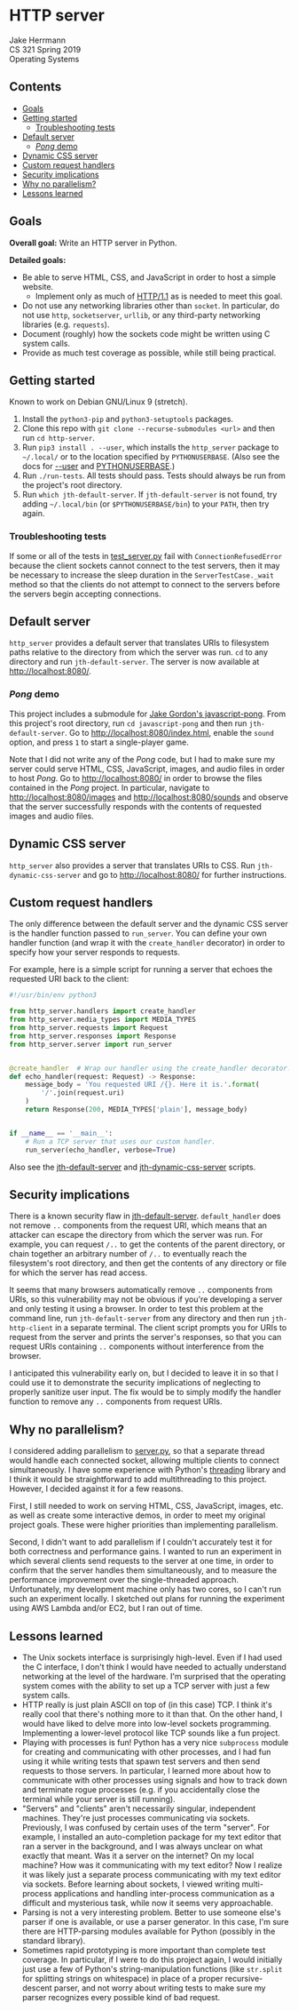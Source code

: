 # HTTP server

Jake Herrmann\
CS 321 Spring 2019\
Operating Systems

## Contents

- [Goals](#goals)
- [Getting started](#getting-started)
  - [Troubleshooting tests](#troubleshooting-tests)
- [Default server](#default-server)
  - [*Pong* demo](#pong-demo)
- [Dynamic CSS server](#dynamic-css-server)
- [Custom request handlers](#custom-request-handlers)
- [Security implications](#security-implications)
- [Why no parallelism?](#why-no-parallelism)
- [Lessons learned](#lessons-learned)

## Goals

**Overall goal:** Write an HTTP server in Python.

**Detailed goals:**

- Be able to serve HTML, CSS, and JavaScript in order to host a simple website.
  - Implement only as much of [HTTP/1.1](https://tools.ietf.org/html/rfc2616)
    as is needed to meet this goal.
- Do not use any networking libraries other than `socket`. In particular, do
  not use `http`, `socketserver`, `urllib`, or any third-party networking
  libraries (e.g. `requests`).
- Document (roughly) how the sockets code might be written using C system
  calls.
- Provide as much test coverage as possible, while still being practical.

## Getting started

Known to work on Debian GNU/Linux 9 (stretch).

1. Install the `python3-pip` and `python3-setuptools` packages.
2. Clone this repo with `git clone --recurse-submodules <url>` and then run `cd
http-server`.
3. Run `pip3 install . --user`, which installs the `http_server` package to
`~/.local/` or to the location specified by `PYTHONUSERBASE`. (Also see the
docs for
[--user](https://pip.pypa.io/en/stable/reference/pip_install/#cmdoption-user)
and
[PYTHONUSERBASE](https://docs.python.org/3/using/cmdline.html#envvar-PYTHONUSERBASE).)
4. Run `./run-tests`. All tests should pass. Tests should always be run from
the project's root directory.
5. Run `which jth-default-server`. If `jth-default-server` is not found, try
adding `~/.local/bin` (or `$PYTHONUSERBASE/bin`) to your `PATH`, then try
again.

### Troubleshooting tests

If some or all of the tests in [test_server.py](tests/test_server.py) fail with
`ConnectionRefusedError` because the client sockets cannot connect to the test
servers, then it may be necessary to increase the sleep duration in the
`ServerTestCase._wait` method so that the clients do not attempt to connect to
the servers before the servers begin accepting connections.

## Default server

`http_server` provides a default server that translates URIs to filesystem
paths relative to the directory from which the server was run. `cd` to any
directory and run `jth-default-server`. The server is now available at
[http://localhost:8080/](http://localhost:8080/).

### *Pong* demo

This project includes a submodule for [Jake Gordon's
javascript-pong](https://github.com/jakesgordon/javascript-pong). From this
project's root directory, run `cd javascript-pong` and then run
`jth-default-server`. Go to
[http://localhost:8080/index.html](http://localhost:8080/index.html), enable
the `sound` option, and press `1` to start a single-player game.

Note that I did not write any of the *Pong* code, but I had to make sure my
server could serve HTML, CSS, JavaScript, images, and audio files in order to
host *Pong*. Go to [http://localhost:8080/](http://localhost:8080/) in order to
browse the files contained in the *Pong* project. In particular, navigate to
[http://localhost:8080/images](http://localhost:8080/images) and
[http://localhost:8080/sounds](http://localhost:8080/sounds) and observe that
the server successfully responds with the contents of requested images and
audio files.

## Dynamic CSS server

`http_server` also provides a server that translates URIs to CSS. Run
`jth-dynamic-css-server` and go to
[http://localhost:8080/](http://localhost:8080/) for further instructions.

## Custom request handlers

The only difference between the default server and the dynamic CSS server is
the handler function passed to `run_server`. You can define your own handler
function (and wrap it with the `create_handler` decorator) in order to specify
how your server responds to requests.

For example, here is a simple script for running a server that echoes the
requested URI back to the client:

```python
#!/usr/bin/env python3

from http_server.handlers import create_handler
from http_server.media_types import MEDIA_TYPES
from http_server.requests import Request
from http_server.responses import Response
from http_server.server import run_server


@create_handler  # Wrap our handler using the create_handler decorator.
def echo_handler(request: Request) -> Response:
    message_body = 'You requested URI /{}. Here it is.'.format(
        '/'.join(request.uri)
    )
    return Response(200, MEDIA_TYPES['plain'], message_body)


if __name__ == '__main__':
    # Run a TCP server that uses our custom handler.
    run_server(echo_handler, verbose=True)
```

Also see the [jth-default-server](scripts/jth-default-server) and
[jth-dynamic-css-server](scripts/jth-dynamic-css-server) scripts.

## Security implications

There is a known security flaw in
[jth-default-server](scripts/jth-default-server). `default_handler` does not
remove `..` components from the request URI, which means that an attacker can
escape the directory from which the server was run. For example, you can
request `/..` to get the contents of the parent directory, or chain together an
arbitrary number of `/..` to eventually reach the filesystem's root directory,
and then get the contents of any directory or file for which the server has
read access.

It seems that many browsers automatically remove `..` components from URIs, so
this vulnerability may not be obvious if you're developing a server and only
testing it using a browser. In order to test this problem at the command line,
run `jth-default-server` from any directory and then run `jth-http-client` in a
separate terminal. The client script prompts you for URIs to request from the
server and prints the server's responses, so that you can request URIs
containing `..` components without interference from the browser.

I anticipated this vulnerability early on, but I decided to leave it in so that
I could use it to demonstrate the security implications of neglecting to
properly sanitize user input. The fix would be to simply modify the handler
function to remove any `..` components from request URIs.

## Why no parallelism?

I considered adding parallelism to [server.py](http_server/server.py), so that
a separate thread would handle each connected socket, allowing multiple clients
to connect simultaneously. I have some experience with Python's
[threading](https://docs.python.org/3/library/threading.html) library and I
think it would be straightforward to add multithreading to this project.
However, I decided against it for a few reasons.

First, I still needed to work on serving HTML, CSS, JavaScript, images, etc. as
well as create some interactive demos, in order to meet my original project
goals. These were higher priorities than implementing parallelism.

Second, I didn't want to add parallelism if I couldn't accurately test it for
both correctness and performance gains. I wanted to run an experiment in which
several clients send requests to the server at one time, in order to confirm
that the server handles them simultaneously, and to measure the performance
improvement over the single-threaded approach. Unfortunately, my development
machine only has two cores, so I can't run such an experiment locally. I
sketched out plans for running the experiment using AWS Lambda and/or EC2, but
I ran out of time.

## Lessons learned

- The Unix sockets interface is surprisingly high-level. Even if I had used the
  C interface, I don't think I would have needed to actually understand
  networking at the level of the hardware. I'm surprised that the operating
  system comes with the ability to set up a TCP server with just a few system
  calls.
- HTTP really is just plain ASCII on top of (in this case) TCP. I think it's
  really cool that there's nothing more to it than that. On the other hand, I
  would have liked to delve more into low-level sockets programming.
  Implementing a lower-level protocol like TCP sounds like a fun project.
- Playing with processes is fun! Python has a very nice `subprocess` module for
  creating and communicating with other processes, and I had fun using it while
  writing tests that spawn test servers and then send requests to those
  servers. In particular, I learned more about how to communicate with other
  processes using signals and how to track down and terminate rogue processes
  (e.g. if you accidentally close the terminal while your server is still
  running).
- "Servers" and "clients" aren't necessarily singular, independent machines.
  They're just processes communicating via sockets. Previously, I was confused
  by certain uses of the term "server". For example, I installed an
  auto-completion package for my text editor that ran a server in the
  background, and I was always unclear on what exactly that meant. Was it a
  server on the internet? On my local machine? How was it communicating with my
  text editor? Now I realize it was likely just a separate process
  communicating with my text editor via sockets. Before learning about sockets,
  I viewed writing multi-process applications and handling inter-process
  communication as a difficult and mysterious task, while now it seems very
  approachable.
- Parsing is not a very interesting problem. Better to use someone else's
  parser if one is available, or use a parser generator. In this case, I'm sure
  there are HTTP-parsing modules available for Python (possibly in the standard
  library).
- Sometimes rapid prototyping is more important than complete test coverage. In
  particular, if I were to do this project again, I would initially just use a
  few of Python's string-manipulation functions (like `str.split` for splitting
  strings on whitespace) in place of a proper recursive-descent parser, and not
  worry about writing tests to make sure my parser recognizes every possible
  kind of bad request.
